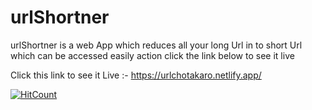 # urlShortner
urlShortner is a web App which reduces all your long Url in to short Url which can be accessed easily action click the link below to see it live

Click this link to see it Live :- https://urlchotakaro.netlify.app/

[![HitCount](http://hits.dwyl.com/howdyAnkit/https://githubcom/howdyAnkit/urlShortner.svg)](http://hits.dwyl.com/howdyAnkit/https://githubcom/howdyAnkit/urlShortner)
